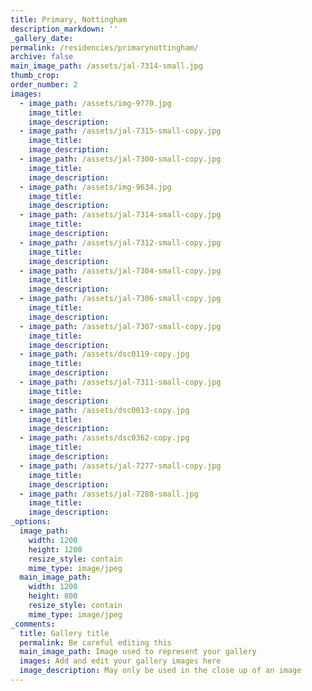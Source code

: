 ```yaml
---
title: Primary, Nottingham
description_markdown: ''
_gallery_date:
permalink: /residencies/primarynottingham/
archive: false
main_image_path: /assets/jal-7314-small.jpg
thumb_crop:
order_number: 2
images:
  - image_path: /assets/img-9770.jpg
    image_title:
    image_description:
  - image_path: /assets/jal-7315-small-copy.jpg
    image_title:
    image_description:
  - image_path: /assets/jal-7300-small-copy.jpg
    image_title:
    image_description:
  - image_path: /assets/img-9634.jpg
    image_title:
    image_description:
  - image_path: /assets/jal-7314-small-copy.jpg
    image_title:
    image_description:
  - image_path: /assets/jal-7312-small-copy.jpg
    image_title:
    image_description:
  - image_path: /assets/jal-7304-small-copy.jpg
    image_title:
    image_description:
  - image_path: /assets/jal-7306-small-copy.jpg
    image_title:
    image_description:
  - image_path: /assets/jal-7307-small-copy.jpg
    image_title:
    image_description:
  - image_path: /assets/dsc0119-copy.jpg
    image_title:
    image_description:
  - image_path: /assets/jal-7311-small-copy.jpg
    image_title:
    image_description:
  - image_path: /assets/dsc0013-copy.jpg
    image_title:
    image_description:
  - image_path: /assets/dsc0362-copy.jpg
    image_title:
    image_description:
  - image_path: /assets/jal-7277-small-copy.jpg
    image_title:
    image_description:
  - image_path: /assets/jal-7288-small.jpg
    image_title:
    image_description:
_options:
  image_path:
    width: 1200
    height: 1200
    resize_style: contain
    mime_type: image/jpeg
  main_image_path:
    width: 1200
    height: 800
    resize_style: contain
    mime_type: image/jpeg
_comments:
  title: Gallery title
  permalink: Be careful editing this
  main_image_path: Image used to represent your gallery
  images: Add and edit your gallery images here
  image_description: May only be used in the close up of an image
---
```


